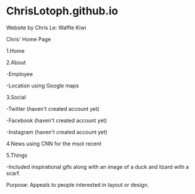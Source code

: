 # ChrisLotoph.github.io
Website by Chris Le: Waffle Kiwi

Chris' Home Page

1.Home
  
2.About
  
  -Employee
    
  -Location using Google maps
     
3.Social
    
   -Twitter (haven't created account yet)
      
   -Facebook (haven't created account yet)
      
   -Instagram (haven't created account yet)
      
4.News using CNN for the msot recent
     
5.Things
     
   -Included inspirational gifs along with an image of a duck and lizard with a scarf.
     
  Purpose: Appeals to people interested in layout or design.
